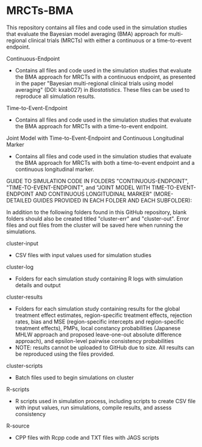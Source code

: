 # MRCTs-BMA

This repository contains all files and code used in the simulation studies that evaluate the Bayesian model averaging (BMA) approach for multi-regional clinical trials (MRCTs) with either a continuous or a time-to-event endpoint.


Continuous-Endpoint
   - Contains all files and code used in the simulation studies that evaluate the BMA approach
     for MRCTs with a continuous endpoint, as presented in the paper "Bayesian multi-regional
     clinical trials using model averaging" (DOI: kxab027) in _Biostatistics_. These files can
     be used to reproduce all simulation results.


Time-to-Event-Endpoint
   - Contains all files and code used in the simulation studies that evaluate the BMA approach
     for MRCTs with a time-to-event endpoint.


Joint Model with Time-to-Event-Endpoint and Continuous Longitudinal Marker
   - Contains all files and code used in the simulation studies that evaluate the BMA approach
     for MRCTs with both a time-to-event endpoint and a continuous longitudinal marker.


GUIDE TO SIMULATION CODE IN FOLDERS "CONTINUOUS-ENDPOINT", "TIME-TO-EVENT-ENDPOINT", and "JOINT MODEL WITH TIME-TO-EVENT-ENDPOINT AND CONTINUOUS LONGITUDINAL MARKER" (MORE-DETAILED GUIDES PROVIDED IN EACH FOLDER AND EACH SUBFOLDER):


In addition to the following folders found in this GitHub repository, blank folders should also be created titled "cluster-err" and "cluster-out". Error files and out files from the cluster will be saved here when running the simulations.


cluster-input
   - CSV files with input values used for simulation studies


cluster-log
   - Folders for each simulation study containing R logs with simulation details and
     output


cluster-results
   - Folders for each simulation study containing results for the global
     treatment effect estimates, region-specific treatment effects, rejection rates, bias
     and MSE (region-specific intercepts and region-specific treatment effects), PMPs,
     local constancy probabilities (Japanese MHLW approach and proposed leave-one-out absolute
     difference approach), and epsilon-level pairwise consistency probabilities
   - NOTE: results cannot be uploaded to GitHub due to size. All results can be reproduced
     using the files provided.


cluster-scripts
   - Batch files used to begin simulations on cluster


R-scripts
   - R scripts used in simulation process, including scripts to create CSV file with
     input values, run simulations, compile results, and assess consistency


R-source
   - CPP files with Rcpp code and TXT files with JAGS scripts
